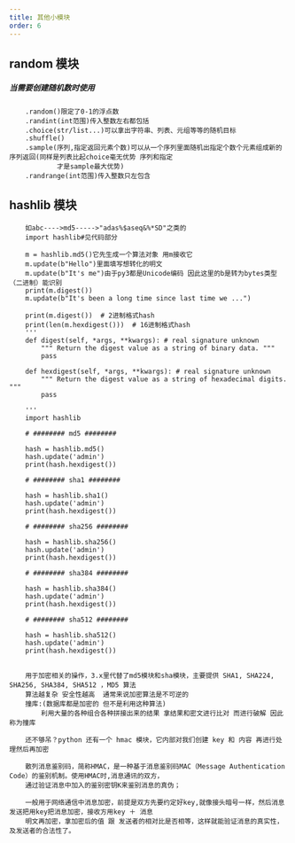 ```yaml
---
title: 其他小模块
order: 6
---
```


## random 模块

##### 当需要创建随机数时使用

        .random()限定了0-1的浮点数
        .randint(int范围)传入整数左右都包括
        .choice(str/list...)可以拿出字符串、列表、元组等等的随机目标
        .shuffle()
        .sample(序列,指定返回元素个数)可以从一个序列里面随机出指定个数个元素组成新的序列返回(同样是列表比起choice毫无优势 序列和指定
                才是sample最大优势)
        .randrange(int范围)传入整数只左包含

## hashlib 模块

        如abc---->md5----->"adas%$aseq&%*SD"之类的
        import hashlib#见代码部分

        m = hashlib.md5()它先生成一个算法对象 用m接收它
        m.update(b"Hello")里面填写想转化的明文
        m.update(b"It's me")由于py3都是Unicode编码 因此这里的b是转为bytes类型（二进制）能识别
        print(m.digest())
        m.update(b"It's been a long time since last time we ...")

        print(m.digest())  # 2进制格式hash
        print(len(m.hexdigest()))  # 16进制格式hash
        '''
        def digest(self, *args, **kwargs): # real signature unknown
            """ Return the digest value as a string of binary data. """
            pass

        def hexdigest(self, *args, **kwargs): # real signature unknown
            """ Return the digest value as a string of hexadecimal digits. """
            pass

        '''
        import hashlib

        # ######## md5 ########

        hash = hashlib.md5()
        hash.update('admin')
        print(hash.hexdigest())

        # ######## sha1 ########

        hash = hashlib.sha1()
        hash.update('admin')
        print(hash.hexdigest())

        # ######## sha256 ########

        hash = hashlib.sha256()
        hash.update('admin')
        print(hash.hexdigest())

        # ######## sha384 ########

        hash = hashlib.sha384()
        hash.update('admin')
        print(hash.hexdigest())

        # ######## sha512 ########

        hash = hashlib.sha512()
        hash.update('admin')
        print(hash.hexdigest())


        用于加密相关的操作，3.x里代替了md5模块和sha模块，主要提供 SHA1, SHA224, SHA256, SHA384, SHA512 ，MD5 算法
        算法越复杂 安全性越高  通常来说加密算法是不可逆的
        撞库:(数据库都是加密的 但不是利用这种算法)
            利用大量的各种组合各种拼接出来的结果 拿结果和密文进行比对 而进行破解 因此称为撞库

        还不够吊？python 还有一个 hmac 模块，它内部对我们创建 key 和 内容 再进行处理然后再加密

        散列消息鉴别码，简称HMAC，是一种基于消息鉴别码MAC（Message Authentication Code）的鉴别机制。使用HMAC时,消息通讯的双方，
        通过验证消息中加入的鉴别密钥K来鉴别消息的真伪；

        一般用于网络通信中消息加密，前提是双方先要约定好key,就像接头暗号一样，然后消息发送把用key把消息加密，接收方用key ＋ 消息
        明文再加密，拿加密后的值 跟 发送者的相对比是否相等，这样就能验证消息的真实性，及发送者的合法性了。
